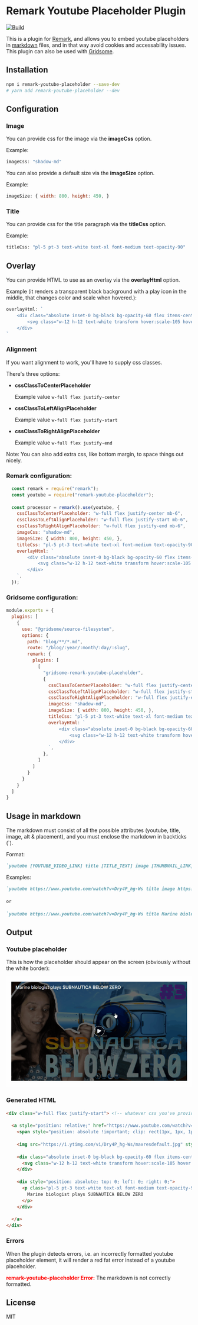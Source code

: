 # Remark Youtube Placeholder Plugin
[![Build](https://github.com/Healios/remark-youtube-placeholder/actions/workflows/node.js.yml/badge.svg)](https://github.com/Healios/remark-youtube-placeholder/actions/workflows/node.js.yml)

This is a plugin for [Remark](https://remark.js.org/), and allows you to embed youtube placeholders in [markdown](https://daringfireball.net/projects/markdown/) files, and in that way avoid cookies and accessability issues. This plugin can also be used with [Gridsome](https://gridsome.org/).

## Installation

```bash
npm i remark-youtube-placeholder --save-dev
# yarn add remark-youtube-placeholder --dev
```

## Configuration
### Image
You can provide css for the image via the **imageCss** option.

Example:
```js
imageCss: "shadow-md"
```

You can also provide a default size via the **imageSize** option.

Example:
```js
imageSize: { width: 800, height: 450, }
```

### Title
You can provide css for the title paragraph via the **titleCss** option.

Example:
```js
titleCss: "pl-5 pt-3 text-white text-xl font-medium text-opacity-90"
```

## Overlay
You can provide HTML to use as an overlay via the **overlayHtml** option.

Example (it renders a transparent black background with a play icon in the middle, that changes color and scale when hovered.):
```js
overlayHtml: `
    <div class="absolute inset-0 bg-black bg-opacity-60 flex items-center justify-center">
        <svg class="w-12 h-12 text-white transform hover:scale-105 hover:text-red-600 transition duration-150" fill="currentColor" xmlns="http://www.w3.org/2000/svg" viewBox="0 0 52.821 52.821" xml:space="preserve"><path d="M51.82 19.074C50.332 13.73 46.855 8.91 42.212 5.885 37.292 2.68 30.86 1.717 25.106 1.588 17.071 1.404 6.893 4.49 2.94 12.152c-.329.637.64 1.184.969.547C6.71 7.269 13.4 4.133 19.172 3.105c6.209-1.104 12.998-.236 18.873 1.955 6.134 2.287 10.393 7.537 12.486 13.611 2.33 6.758 1.04 13.488-2.679 19.424C40.174 50.347 21.33 54.324 9.87 45.038c-5.25-4.254-8.674-9.945-8.74-16.752-.039-4.012.743-8.492 2.746-12.012.621-1.09 1.455-2.024 2.396-2.867.014-.219.03-.436.045-.652a1.28 1.28 0 0 1-.25-.475c-.005-.021-.004-.037-.009-.059-.572.481-1.126.986-1.65 1.529-2.291 2.371-3.194 5.66-3.832 8.801-1.268 6.24-.515 12.074 3.063 17.346 3.063 4.514 7.787 8.715 13.131 10.182 6.42 1.762 13.123 1.613 19.198-1.108 2.749-1.23 5.729-2.438 8.039-4.424 2.833-2.438 4.961-5.881 6.679-9.156 2.619-4.992 2.617-10.994 1.134-16.317z"/><path d="M17.736 31.85c.103 1.15.121 3.08 1.325 3.598a.923.923 0 0 0 .167.174c1.198.902 2.868-.504 3.876-1.109 2.797-1.674 12.586-8.037 14.039-10.277a.469.469 0 0 0-.046-.609.523.523 0 0 0-.258-.428c-1.622-.992-8.87-4.297-10.89-5.045-1.044-.389-5.593-2.34-6.212-2.355-2.373-1.525-2.021 5.525-2.033 6.152-.065 3.284-.26 6.623.032 9.899zm3.224-6.817a.518.518 0 0 0-.217.182c-.004-.299-.009-.596-.011-.891.096.055.197.104.298.154-.021.182-.046.368-.07.555zm.207 4.662c.063-.248.151-.498.257-.748 1.583-.371 3.088-1.146 4.634-1.645.754-.207 1.509-.414 2.259-.633-2.336 1.095-4.722 2.071-7.15 3.026zm3.42-3.933c-.18.082-.362.162-.539.25a3.529 3.529 0 0 0-.483-.244c.34-.01.681-.014 1.022-.006zm-.479-1.477c.023-.014.048-.025.074-.037a9.92 9.92 0 0 0 1.944.24c.459.055.918.113 1.378.166-.044.016-.088.029-.133.045-.97-.101-2.141-.211-3.263-.414zm4.766-1.179a65.658 65.658 0 0 1-2.291-.854c-1.265-.502-2.525-.859-3.846-1.17a3.048 3.048 0 0 1-1.052-.465c2.49.391 4.886 1.354 7.189 2.489zm-5.978-.848a23.189 23.189 0 0 0-2.278-.105c-.026-.297-.056-.592-.085-.889.748.521 1.527.783 2.363.994z"/></svg>
    </div>
`
```



### Alignment
If you want alignment to work, you'll have to supply css classes.

There's three options:
- **cssClassToCenterPlaceholder**

  Example value `w-full flex justify-center`

- **cssClassToLeftAlignPlaceholder**

  Example value `w-full flex justify-start`

- **cssClassToRightAlignPlaceholder**

  Example value `w-full flex justify-end`

Note: You can also add extra css, like bottom margin, to space things out nicely.

### Remark configuration:
```js
  const remark = require("remark");
  const youtube = require("remark-youtube-placeholder");

  const processor = remark().use(youtube, {
    cssClassToCenterPlaceholder: "w-full flex justify-center mb-6",
    cssClassToLeftAlignPlaceholder: "w-full flex justify-start mb-6",
    cssClassToRightAlignPlaceholder: "w-full flex justify-end mb-6",
    imageCss: "shadow-md",
    imageSize: { width: 800, height: 450, },
    titleCss: "pl-5 pt-3 text-white text-xl font-medium text-opacity-90",
    overlayHtml: `
        <div class="absolute inset-0 bg-black bg-opacity-60 flex items-center justify-center">
            <svg class="w-12 h-12 text-white transform hover:scale-105 hover:text-red-600 transition duration-150" fill="currentColor" xmlns="http://www.w3.org/2000/svg" viewBox="0 0 52.821 52.821" xml:space="preserve"><path d="M51.82 19.074C50.332 13.73 46.855 8.91 42.212 5.885 37.292 2.68 30.86 1.717 25.106 1.588 17.071 1.404 6.893 4.49 2.94 12.152c-.329.637.64 1.184.969.547C6.71 7.269 13.4 4.133 19.172 3.105c6.209-1.104 12.998-.236 18.873 1.955 6.134 2.287 10.393 7.537 12.486 13.611 2.33 6.758 1.04 13.488-2.679 19.424C40.174 50.347 21.33 54.324 9.87 45.038c-5.25-4.254-8.674-9.945-8.74-16.752-.039-4.012.743-8.492 2.746-12.012.621-1.09 1.455-2.024 2.396-2.867.014-.219.03-.436.045-.652a1.28 1.28 0 0 1-.25-.475c-.005-.021-.004-.037-.009-.059-.572.481-1.126.986-1.65 1.529-2.291 2.371-3.194 5.66-3.832 8.801-1.268 6.24-.515 12.074 3.063 17.346 3.063 4.514 7.787 8.715 13.131 10.182 6.42 1.762 13.123 1.613 19.198-1.108 2.749-1.23 5.729-2.438 8.039-4.424 2.833-2.438 4.961-5.881 6.679-9.156 2.619-4.992 2.617-10.994 1.134-16.317z"/><path d="M17.736 31.85c.103 1.15.121 3.08 1.325 3.598a.923.923 0 0 0 .167.174c1.198.902 2.868-.504 3.876-1.109 2.797-1.674 12.586-8.037 14.039-10.277a.469.469 0 0 0-.046-.609.523.523 0 0 0-.258-.428c-1.622-.992-8.87-4.297-10.89-5.045-1.044-.389-5.593-2.34-6.212-2.355-2.373-1.525-2.021 5.525-2.033 6.152-.065 3.284-.26 6.623.032 9.899zm3.224-6.817a.518.518 0 0 0-.217.182c-.004-.299-.009-.596-.011-.891.096.055.197.104.298.154-.021.182-.046.368-.07.555zm.207 4.662c.063-.248.151-.498.257-.748 1.583-.371 3.088-1.146 4.634-1.645.754-.207 1.509-.414 2.259-.633-2.336 1.095-4.722 2.071-7.15 3.026zm3.42-3.933c-.18.082-.362.162-.539.25a3.529 3.529 0 0 0-.483-.244c.34-.01.681-.014 1.022-.006zm-.479-1.477c.023-.014.048-.025.074-.037a9.92 9.92 0 0 0 1.944.24c.459.055.918.113 1.378.166-.044.016-.088.029-.133.045-.97-.101-2.141-.211-3.263-.414zm4.766-1.179a65.658 65.658 0 0 1-2.291-.854c-1.265-.502-2.525-.859-3.846-1.17a3.048 3.048 0 0 1-1.052-.465c2.49.391 4.886 1.354 7.189 2.489zm-5.978-.848a23.189 23.189 0 0 0-2.278-.105c-.026-.297-.056-.592-.085-.889.748.521 1.527.783 2.363.994z"/></svg>
        </div>
    `,
  });
```


### Gridsome configuration:
```js
module.exports = {
  plugins: [
    {
      use: "@gridsome/source-filesystem",
      options: {
        path: "blog/**/*.md",
        route: "/blog/:year/:month/:day/:slug",
        remark: {
          plugins: [
            [
              "gridsome-remark-youtube-placeholder",
              {
                cssClassToCenterPlaceholder: "w-full flex justify-center mb-6",
                cssClassToLeftAlignPlaceholder: "w-full flex justify-start mb-6",
                cssClassToRightAlignPlaceholder: "w-full flex justify-end mb-6",
                imageCss: "shadow-md",
                imageSize: { width: 800, height: 450, },
                titleCss: "pl-5 pt-3 text-white text-xl font-medium text-opacity-90",
                overlayHtml: `
                    <div class="absolute inset-0 bg-black bg-opacity-60 flex items-center justify-center">
                        <svg class="w-12 h-12 text-white transform hover:scale-105 hover:text-red-600 transition duration-150" fill="currentColor" xmlns="http://www.w3.org/2000/svg" viewBox="0 0 52.821 52.821" xml:space="preserve"><path d="M51.82 19.074C50.332 13.73 46.855 8.91 42.212 5.885 37.292 2.68 30.86 1.717 25.106 1.588 17.071 1.404 6.893 4.49 2.94 12.152c-.329.637.64 1.184.969.547C6.71 7.269 13.4 4.133 19.172 3.105c6.209-1.104 12.998-.236 18.873 1.955 6.134 2.287 10.393 7.537 12.486 13.611 2.33 6.758 1.04 13.488-2.679 19.424C40.174 50.347 21.33 54.324 9.87 45.038c-5.25-4.254-8.674-9.945-8.74-16.752-.039-4.012.743-8.492 2.746-12.012.621-1.09 1.455-2.024 2.396-2.867.014-.219.03-.436.045-.652a1.28 1.28 0 0 1-.25-.475c-.005-.021-.004-.037-.009-.059-.572.481-1.126.986-1.65 1.529-2.291 2.371-3.194 5.66-3.832 8.801-1.268 6.24-.515 12.074 3.063 17.346 3.063 4.514 7.787 8.715 13.131 10.182 6.42 1.762 13.123 1.613 19.198-1.108 2.749-1.23 5.729-2.438 8.039-4.424 2.833-2.438 4.961-5.881 6.679-9.156 2.619-4.992 2.617-10.994 1.134-16.317z"/><path d="M17.736 31.85c.103 1.15.121 3.08 1.325 3.598a.923.923 0 0 0 .167.174c1.198.902 2.868-.504 3.876-1.109 2.797-1.674 12.586-8.037 14.039-10.277a.469.469 0 0 0-.046-.609.523.523 0 0 0-.258-.428c-1.622-.992-8.87-4.297-10.89-5.045-1.044-.389-5.593-2.34-6.212-2.355-2.373-1.525-2.021 5.525-2.033 6.152-.065 3.284-.26 6.623.032 9.899zm3.224-6.817a.518.518 0 0 0-.217.182c-.004-.299-.009-.596-.011-.891.096.055.197.104.298.154-.021.182-.046.368-.07.555zm.207 4.662c.063-.248.151-.498.257-.748 1.583-.371 3.088-1.146 4.634-1.645.754-.207 1.509-.414 2.259-.633-2.336 1.095-4.722 2.071-7.15 3.026zm3.42-3.933c-.18.082-.362.162-.539.25a3.529 3.529 0 0 0-.483-.244c.34-.01.681-.014 1.022-.006zm-.479-1.477c.023-.014.048-.025.074-.037a9.92 9.92 0 0 0 1.944.24c.459.055.918.113 1.378.166-.044.016-.088.029-.133.045-.97-.101-2.141-.211-3.263-.414zm4.766-1.179a65.658 65.658 0 0 1-2.291-.854c-1.265-.502-2.525-.859-3.846-1.17a3.048 3.048 0 0 1-1.052-.465c2.49.391 4.886 1.354 7.189 2.489zm-5.978-.848a23.189 23.189 0 0 0-2.278-.105c-.026-.297-.056-.592-.085-.889.748.521 1.527.783 2.363.994z"/></svg>
                    </div>
                `,
              },
            ]
          ]
        }
      }
    }
  ]
}
```

## Usage in markdown

The markdown must consist of all the possible attributes (youtube, title, image, alt & placement), and you must enclose the markdown in backticks (\`). 

Format:
```markdown
`youtube [YOUTUBE_VIDEO_LINK] title [TITLE_TEXT] image [THUMBNAIL_LINK] alt [ALT_TEXT] placement [Left|Center|Right]`
```

Examples:

```markdown
`youtube https://www.youtube.com/watch?v=Dry4P_hg-Ws title image https://i.ytimg.com/vi/Dry4P_hg-Ws/maxresdefault.jpg alt Watch marine biologist plays subnautica on YouTube placement Center end\`

or

`youtube https://www.youtube.com/watch?v=Dry4P_hg-Ws title Marine biologist plays SUBNAUTICA BELOW ZERO image https://i.ytimg.com/vi/Dry4P_hg-Ws/maxresdefault.jpg alt Watch marine biologist plays subnautica on YouTube placement Center end\`

```

## Output

### Youtube placeholder

This is how the placeholder should appear on the screen (obviously without the white border):

<a href="https://www.youtube.com/watch?v=Dry4P_hg-Ws" target="_blank">
  <img src="Thumbnail example.gif" role="presentation" alt="">
</a>

### Generated HTML

```html
<div class="w-full flex justify-start"> <!-- whatever css you've provided in alignment options. -->

  <a style="position: relative;" href="https://www.youtube.com/watch?v=Dry4P_hg-Ws" target="_blank">
    <span style="position: absolute !important; clip: rect(1px, 1px, 1px, 1px); width: 1px !important; height: 1px !important; padding: 0 !important; border: 0 !important; overflow: hidden; white-space: nowrap;">Go to youtube and watch video</span>

    <img src="https://i.ytimg.com/vi/Dry4P_hg-Ws/maxresdefault.jpg" style="margin-top: 0 !important; margin-bottom: 0 !important;" class="shadow-md" width="800" height="450" role="presentation" alt=""> <!-- class = whatever css you've provided via the imageCss option. -->

    <div class="absolute inset-0 bg-black bg-opacity-60 flex items-center justify-center"> <!-- whatever html you've provided via the overlayHtml option. -->
      <svg class="w-12 h-12 text-white transform hover:scale-105 hover:text-red-600 transition duration-150" fill="currentColor" xmlns="http://www.w3.org/2000/svg" viewBox="0 0 52.821 52.821" xml:space="preserve"><path d="M51.82 19.074C50.332 13.73 46.855 8.91 42.212 5.885 37.292 2.68 30.86 1.717 25.106 1.588 17.071 1.404 6.893 4.49 2.94 12.152c-.329.637.64 1.184.969.547C6.71 7.269 13.4 4.133 19.172 3.105c6.209-1.104 12.998-.236 18.873 1.955 6.134 2.287 10.393 7.537 12.486 13.611 2.33 6.758 1.04 13.488-2.679 19.424C40.174 50.347 21.33 54.324 9.87 45.038c-5.25-4.254-8.674-9.945-8.74-16.752-.039-4.012.743-8.492 2.746-12.012.621-1.09 1.455-2.024 2.396-2.867.014-.219.03-.436.045-.652a1.28 1.28 0 0 1-.25-.475c-.005-.021-.004-.037-.009-.059-.572.481-1.126.986-1.65 1.529-2.291 2.371-3.194 5.66-3.832 8.801-1.268 6.24-.515 12.074 3.063 17.346 3.063 4.514 7.787 8.715 13.131 10.182 6.42 1.762 13.123 1.613 19.198-1.108 2.749-1.23 5.729-2.438 8.039-4.424 2.833-2.438 4.961-5.881 6.679-9.156 2.619-4.992 2.617-10.994 1.134-16.317z"></path><path d="M17.736 31.85c.103 1.15.121 3.08 1.325 3.598a.923.923 0 0 0 .167.174c1.198.902 2.868-.504 3.876-1.109 2.797-1.674 12.586-8.037 14.039-10.277a.469.469 0 0 0-.046-.609.523.523 0 0 0-.258-.428c-1.622-.992-8.87-4.297-10.89-5.045-1.044-.389-5.593-2.34-6.212-2.355-2.373-1.525-2.021 5.525-2.033 6.152-.065 3.284-.26 6.623.032 9.899zm3.224-6.817a.518.518 0 0 0-.217.182c-.004-.299-.009-.596-.011-.891.096.055.197.104.298.154-.021.182-.046.368-.07.555zm.207 4.662c.063-.248.151-.498.257-.748 1.583-.371 3.088-1.146 4.634-1.645.754-.207 1.509-.414 2.259-.633-2.336 1.095-4.722 2.071-7.15 3.026zm3.42-3.933c-.18.082-.362.162-.539.25a3.529 3.529 0 0 0-.483-.244c.34-.01.681-.014 1.022-.006zm-.479-1.477c.023-.014.048-.025.074-.037a9.92 9.92 0 0 0 1.944.24c.459.055.918.113 1.378.166-.044.016-.088.029-.133.045-.97-.101-2.141-.211-3.263-.414zm4.766-1.179a65.658 65.658 0 0 1-2.291-.854c-1.265-.502-2.525-.859-3.846-1.17a3.048 3.048 0 0 1-1.052-.465c2.49.391 4.886 1.354 7.189 2.489zm-5.978-.848a23.189 23.189 0 0 0-2.278-.105c-.026-.297-.056-.592-.085-.889.748.521 1.527.783 2.363.994z"></path></svg>
    </div>

    <div style="position: absolute; top: 0; left: 0; right: 0;">
      <p class="pl-5 pt-3 text-white text-xl font-medium text-opacity-90" style="margin-top: 0 !important; margin-bottom: 0 !important;"> <!-- class = whatever css you've provided via the titleCss option. -->
        Marine biologist plays SUBNAUTICA BELOW ZERO
      </p>
    </div>

  </a>
</div>
```

### Errors
When the plugin detects errors, i.e. an incorrectly formatted youtube placeholder element, it will render a red fat error instead of a youtube placeholder.

<p><span style="color: red; font-weight: bold;">remark-youtube-placeholder Error:</span> The markdown is not correctly formatted.</p>


## License

MIT
